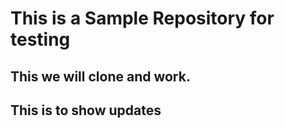 # This is a Sample Repository for testing
## This we will clone and work.
## This is to show updates
